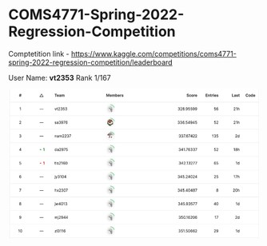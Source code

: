 # COMS4771-Spring-2022-Regression-Competition

Comptetition link - https://www.kaggle.com/competitions/coms4771-spring-2022-regression-competition/leaderboard

User Name: **vt2353**
Rank 1/167

<p align="center">
  <img src="/reports/standings.png" width="500" height="300" title="Standings">
</p>
